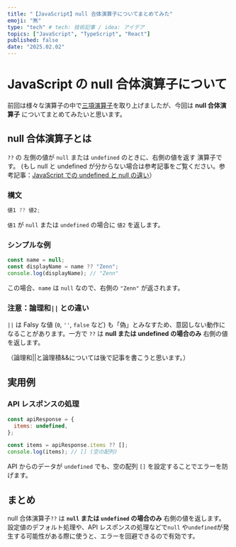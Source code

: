 ```yaml
---
title: "【JavaScript】null 合体演算子についてまとめてみた"
emoji: "🈚️"
type: "tech" # tech: 技術記事 / idea: アイデア
topics: ["JavaScript", "TypeScript", "React"]
published: false
date: "2025.02.02"
---
```


# JavaScript の null 合体演算子について

前回は様々な演算子の中で[三項演算子](https://zenn.dev/hayatech/articles/js-ternary-operator)を取り上げましたが、今回は **null 合体演算子** についてまとめてみたいと思います。

## null 合体演算子とは

`??` の 左側の値が `null` または `undefined` のときに、右側の値を返す 演算子です。
(もし null と undefined が分からない場合は参考記事をご覧ください。参考記事：[JavaScript での undefined と null の違い](https://zenn.dev/fujee/articles/a3eec3709fe7ac)）

### 構文

```javascript
値1 ?? 値2;
```

`値1` が `null` または `undefined` の場合に `値2` を返します。

### シンプルな例

```javascript
const name = null;
const displayName = name ?? "Zenn";
console.log(displayName); // "Zenn"
```

この場合、`name` は `null` なので、右側の `"Zenn"` が返されます。

### 注意：論理和`||` との違い

`||` は Falsy な値 (`0`, `''`, `false` など) も「偽」とみなすため、意図しない動作になることがあります。一方で `??` は **null または undefined の場合のみ** 右側の値を返します。

（論理和||と論理積&&については後で記事を書こうと思います。）

## 実用例

### API レスポンスの処理

```javascript
const apiResponse = {
  items: undefined,
};

const items = apiResponse.items ?? [];
console.log(items); // [] (空の配列)
```

API からのデータが `undefined` でも、空の配列 `[]` を設定することでエラーを防げます。

## まとめ

null 合体演算子`??` は **`null` または `undefined` の場合のみ** 右側の値を返します。
設定値のデフォルト処理や、API レスポンスの処理などで`null` や`undefined`が発生する可能性がある際に使うと、エラーを回避できるので有効です。
